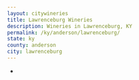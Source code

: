 ```yaml
---
layout: citywineries
title: Lawrenceburg Wineries
description: Wineries in Lawrenceburg, KY
permalink: /ky/anderson/lawrenceburg/
state: ky
county: anderson
city: lawrenceburg
---
```

-
